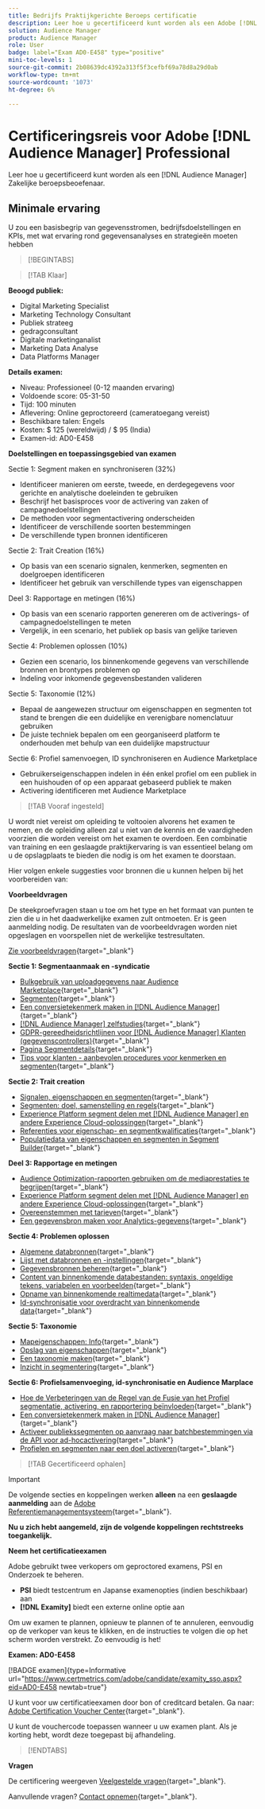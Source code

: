 ```yaml
---
title: Bedrijfs Praktijkgerichte Beroeps certificatie
description: Leer hoe u gecertificeerd kunt worden als een Adobe [!DNL Audience Manager] Zakelijke beroepsbeoefenaar.
solution: Audience Manager
product: Audience Manager
role: User
badge: label="Exam AD0-E458" type="positive"
mini-toc-levels: 1
source-git-commit: 2b08639dc4392a313f5f3cefbf69a78d8a29d0ab
workflow-type: tm+mt
source-wordcount: '1073'
ht-degree: 6%

---
```


# Certificeringsreis voor Adobe [!DNL Audience Manager] Professional

Leer hoe u gecertificeerd kunt worden als een [!DNL Audience Manager] Zakelijke beroepsbeoefenaar.

## Minimale ervaring

U zou een basisbegrip van gegevensstromen, bedrijfsdoelstellingen en KPIs, met wat ervaring rond gegevensanalyses en strategieën moeten hebben

>[!BEGINTABS]

>[!TAB Klaar]

**Beoogd publiek:**

* Digital Marketing Specialist
* Marketing Technology Consultant
* Publiek strateeg
* gedragconsultant
* Digitale marketinganalist
* Marketing Data Analyse
* Data Platforms Manager

**Details examen:**

* Niveau: Professioneel (0-12 maanden ervaring)
* Voldoende score: 05-31-50
* Tijd: 100 minuten
* Aflevering: Online geproctoreerd (cameratoegang vereist)
* Beschikbare talen: Engels
* Kosten: $ 125 (wereldwijd) / $ 95 (India)
* Examen-id: AD0-E458

**Doelstellingen en toepassingsgebied van examen**

Sectie 1: Segment maken en synchroniseren (32%)

* Identificeer manieren om eerste, tweede, en derdegegevens voor gerichte en analytische doeleinden te gebruiken
* Beschrijf het basisproces voor de activering van zaken of campagnedoelstellingen
* De methoden voor segmentactivering onderscheiden
* Identificeer de verschillende soorten bestemmingen
* De verschillende typen bronnen identificeren

Sectie 2: Trait Creation (16%)

* Op basis van een scenario signalen, kenmerken, segmenten en doelgroepen identificeren
* Identificeer het gebruik van verschillende types van eigenschappen

Deel 3: Rapportage en metingen (16%)

* Op basis van een scenario rapporten genereren om de activerings- of campagnedoelstellingen te meten
* Vergelijk, in een scenario, het publiek op basis van gelijke tarieven

Sectie 4: Problemen oplossen (10%)

* Gezien een scenario, los binnenkomende gegevens van verschillende bronnen en brontypes problemen op
* Indeling voor inkomende gegevensbestanden valideren

Sectie 5: Taxonomie (12%)

* Bepaal de aangewezen structuur om eigenschappen en segmenten tot stand te brengen die een duidelijke en verenigbare nomenclatuur gebruiken
* De juiste techniek bepalen om een georganiseerd platform te onderhouden met behulp van een duidelijke mapstructuur

Sectie 6: Profiel samenvoegen, ID synchroniseren en Audience Marketplace

* Gebruikerseigenschappen indelen in één enkel profiel om een publiek in een huishouden of op een apparaat gebaseerd publiek te maken
* Activering identificeren met Audience Marketplace

>[!TAB Vooraf ingesteld]

U wordt niet vereist om opleiding te voltooien alvorens het examen te nemen, en de opleiding alleen zal u niet van de kennis en de vaardigheden voorzien die worden vereist om het examen te overdoen. Een combinatie van training en een geslaagde praktijkervaring is van essentieel belang om u de opslagplaats te bieden die nodig is om het examen te doorstaan.

Hier volgen enkele suggesties voor bronnen die u kunnen helpen bij het voorbereiden van:

**Voorbeeldvragen**

De steekproefvragen staan u toe om het type en het formaat van punten te zien die u in het daadwerkelijke examen zult ontmoeten. Er is geen aanmelding nodig. De resultaten van de voorbeeldvragen worden niet opgeslagen en voorspellen niet de werkelijke testresultaten.

[Zie voorbeeldvragen](https://scorpion.caveon.com/launchpad/ad0-e458-adobe-audience-manager-business-practitioner-professional-copy-dvaivw){target="_blank"}

**Sectie 1: Segmentaanmaak en -syndicatie**

* [Bulkgebruik van uploadgegevens naar Audience Marketplace](https://experienceleague.adobe.com/docs/audience-manager-learn/tutorials/audience-marketplace/buying-data/bulk-uploading-data-usage-into-the-audience-marketplace.html?lang=en){target="_blank"}
* [Segmenten](https://experienceleague.adobe.com/docs/analytics/components/segmentation/seg-overview.html?lang=en){target="_blank"}
* [Een conversietekenmerk maken in [!DNL Audience Manager]](https://experienceleague.adobe.com/docs/audience-manager-learn/tutorials/build-and-manage-audiences/traits-and-segments/creating-conversion-traits.html?lang=en){target="_blank"}
* [[!DNL Audience Manager] zelfstudies](https://experienceleague.adobe.com/docs/audience-manager-learn/tutorials/overview.html?lang=tr){target="_blank"}
* [GDPR-gereedheidsrichtlijnen voor [!DNL Audience Manager] Klanten (gegevenscontrollers)](https://experienceleague.adobe.com/docs/audience-manager/user-guide/overview/data-privacy/data-privacy-reference/aam-gdpr-readiness.html?lang=en){target="_blank"}
* [Pagina Segmentdetails](https://experienceleague.adobe.com/docs/audience-manager/user-guide/features/segments/segment-summary-view.html?lang=en){target="_blank"}
* [Tips voor klanten - aanbevolen procedures voor kenmerken en segmenten](https://experienceleague.adobe.com/docs/audience-manager-learn/tutorials/build-and-manage-audiences/traits-and-segments/customer-tips-traits-and-segments-best-practices.html%3Flang%3Dja){target="_blank"}

**Sectie 2: Trait creation**

* [Signalen, eigenschappen en segmenten](https://experienceleague.adobe.com/docs/audience-manager/user-guide/reference/signal-trait-segment.html?lang=en){target="_blank"}
* [Segmenten: doel, samenstelling en regels](https://experienceleague.adobe.com/docs/audience-manager/user-guide/features/segments/segments-purpose.html?lang=en){target="_blank"}
* [Experience Platform segment delen met [!DNL Audience Manager] en andere Experience Cloud-oplossingen](https://experienceleague.adobe.com/docs/audience-manager/user-guide/implementation-integration-guides/integration-experience-platform/aam-aep-audience-sharing.){target="_blank"}
* [Referenties voor eigenschap- en segmentkwalificaties](https://experienceleague.adobe.com/docs/audience-manager/user-guide/features/traits/trait-and-segment-qualification-reference.html?lang=en){target="_blank"}
* [Populatiedata van eigenschappen en segmenten in Segment Builder](https://experienceleague.adobe.com/docs/audience-manager/user-guide/features/segments/segment-builder-data.html?lang=en){target="_blank"}

**Deel 3: Rapportage en metingen**

* [Audience Optimization-rapporten gebruiken om de mediaprestaties te begrijpen](https://experienceleague.adobe.com/docs/audience-manager-learn/tutorials/reports/using-audience-optimization-reports-to-understand-media-performance.html?lang=en){target="_blank"}
* [Experience Platform segment delen met [!DNL Audience Manager] en andere Experience Cloud-oplossingen](https://experienceleague.adobe.com/docs/audience-manager/user-guide/implementation-integration-guides/integration-experience-platform/aam-aep-audience-sharing.html?lang=en){target="_blank"}
* [Overeenstemmen met tarieven](https://experienceleague.adobe.com/docs/audience-manager-learn/tutorials/data-activation/destinations-basics/understanding-match-rates.html?lang=en){target="_blank"}
* [Een gegevensbron maken voor Analytics-gegevens](https://experienceleague.adobe.com/docs/audience-manager-learn/tutorials/setup-and-admin/data-sources/create-a-data-source-for-analytics-data.html?lang=ru){target="_blank"}

**Sectie 4: Problemen oplossen**

* [Algemene databronnen](https://experienceleague.adobe.com/docs/audience-manager/user-guide/features/data-sources/global-data-sources.html?lang=en#:~:text=Global%20data%20sources%20are%20accessible,by%20manufacturers%20for%20advertising%20purposes.){target="_blank"}
* [Lijst met databronnen en -instellingen](https://experienceleague.adobe.com/docs/audience-manager/user-guide/features/data-sources/datasources-list-and-settings.html?lang=en){target="_blank"}
* [Gegevensbronnen beheren](https://experienceleague.adobe.com/docs/audience-manager/user-guide/features/data-sources/manage-datasources.html?lang=en){target="_blank"}
* [Content van binnenkomende databestanden: syntaxis, ongeldige tekens, variabelen en voorbeelden](https://experienceleague.adobe.com/docs/audience-manager/user-guide/implementation-integration-guides/sending-audience-data/batch-data-transfer-process/inbound-file-contents.html?lang=en){target="_blank"}
* [Opname van binnenkomende realtimedata](https://experienceleague.adobe.com/docs/audience-manager/user-guide/implementation-integration-guides/sending-audience-data/real-time-inbound-data-integration/real-time-data-transfer.html?lang=en){target="_blank"}
* [Id-synchronisatie voor overdracht van binnenkomende data](https://experienceleague.adobe.com/docs/audience-manager/user-guide/implementation-integration-guides/sending-audience-data/batch-data-transfer-process/id-sync-http.html?lang=en){target="_blank"}

**Sectie 5: Taxonomie**

* [Mapeigenschappen: Info](https://experienceleague.adobe.com/docs/audience-manager/user-guide/features/traits/about-folder-traits.html?lang=en){target="_blank"}
* [Opslag van eigenschappen](https://experienceleague.adobe.com/docs/audience-manager/user-guide/features/traits/trait-storage.html?lang=en){target="_blank"}
* [Een taxonomie maken](https://experienceleague.adobe.com/docs/audience-manager-learn/tutorials/build-and-manage-audiences/traits-and-segments/creating-a-trait-taxonomy.html?lang=en){target="_blank"}
* [Inzicht in segmentering](https://experienceleague.adobe.com/docs/experience-manager-cloud-service/content/sites/authoring/personalization/segmentation.html?lang=en){target="_blank"}

**Sectie 6: Profielsamenvoeging, id-synchronisatie en Audience Marplace**

* [Hoe de Verbeteringen van de Regel van de Fusie van het Profiel segmentatie, activering, en rapportering beïnvloeden](https://experienceleague.adobe.com/docs/audience-manager-learn/tutorials/build-and-manage-audiences/profile-merge/how-profile-merge-rule-enhancements-impact-segmentation-activation-and-reporting.html?lang=en){target="_blank"}
* [Een conversietekenmerk maken in [!DNL Audience Manager]](https://experienceleague.adobe.com/docs/audience-manager-learn/tutorials/build-and-manage-audiences/traits-and-segments/creating-conversion-traits.html?lang=en){target="_blank"}
* [Activeer publiekssegmenten op aanvraag naar batchbestemmingen via de API voor ad-hocactivering](https://experienceleague.adobe.com/docs/experience-platform/destinations/api/ad-hoc-activation-api.html?lang=en){target="_blank"}
* [Profielen en segmenten naar een doel activeren](https://experienceleague.adobe.com/docs/platform-learn/tutorials/destinations/activate-profiles-and-segments-to-a-destination.html?lang=en){target="_blank"}

>[!TAB Gecertificeerd ophalen]

>[!IMPORTANT]
>
>De volgende secties en koppelingen werken **alleen** na een **geslaagde aanmelding** aan de [Adobe Referentiemanagementsysteem](http://www.certmetrics.com/adobe){target="_blank"}.


**Nu u zich hebt aangemeld, zijn de volgende koppelingen rechtstreeks toegankelijk.**

**Neem het certificatieexamen**

Adobe gebruikt twee verkopers om geproctored examens, PSI en Onderzoek te beheren.

* **PSI** biedt testcentrum en Japanse examenopties (indien beschikbaar) aan
* **[!DNL Examity]** biedt een externe online optie aan

Om uw examen te plannen, opnieuw te plannen of te annuleren, eenvoudig op de verkoper van keus te klikken, en de instructies te volgen die op het scherm worden verstrekt. Zo eenvoudig is het!

**Examen: AD0-E458**

[!BADGE examen]{type=Informative url="https://www.certmetrics.com/adobe/candidate/examity_sso.aspx?eid=AD0-E458 newtab=true"}

U kunt voor uw certificatieexamen door bon of creditcard betalen. Ga naar: [Adobe Certification Voucher Center](https://market.xvoucher.com/adobe/global){target="_blank"}.

U kunt de vouchercode toepassen wanneer u uw examen plant. Als je korting hebt, wordt deze toegepast bij afhandeling.

>[!ENDTABS]

**Vragen**

De certificering weergeven [Veelgestelde vragen](https://experienceleague.adobe.com/docs/certification/certification/faq.html?lang=en){target="_blank"}.

Aanvullende vragen? [Contact opnemen](mailto:certif@adobe.com){target="_blank"}.
